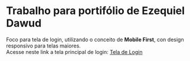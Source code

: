 # Trabalho para portifólio de Ezequiel Dawud
 Foco para tela de login, utilizando o conceito de <strong>Mobile First</strong>, con design responsivo para telas maiores.
 <br>
Acesse neste link a tela principal de login: <a href="Login.html">Tela de Login</a>
